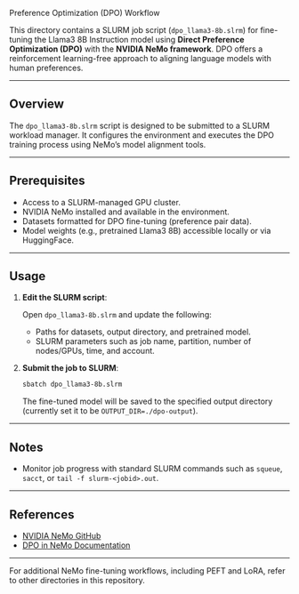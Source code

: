  Preference Optimization (DPO) Workflow

This directory contains a SLURM job script (`dpo_llama3-8b.slrm`) for fine-tuning the Llama3 8B Instruction model using **Direct Preference Optimization (DPO)** with the **NVIDIA NeMo framework**. DPO offers a reinforcement learning-free approach to aligning language models with human preferences.

---

## Overview

The `dpo_llama3-8b.slrm` script is designed to be submitted to a SLURM workload manager. It configures the environment and executes the DPO training process using NeMo’s model alignment tools.

---

## Prerequisites

- Access to a SLURM-managed GPU cluster.
- NVIDIA NeMo installed and available in the environment.
- Datasets formatted for DPO fine-tuning (preference pair data).
- Model weights (e.g., pretrained Llama3 8B) accessible locally or via HuggingFace.

---

## Usage

1. **Edit the SLURM script**:

   Open `dpo_llama3-8b.slrm` and update the following:
   - Paths for datasets, output directory, and pretrained model.
   - SLURM parameters such as job name, partition, number of nodes/GPUs, time, and account.

2. **Submit the job to SLURM**:

   ```bash
   sbatch dpo_llama3-8b.slrm
   ```

   The fine-tuned model will be saved to the specified output directory (currently set it to be `OUTPUT_DIR=./dpo-output`).

---

## Notes

- Monitor job progress with standard SLURM commands such as `squeue`, `sacct`, or `tail -f slurm-<jobid>.out`.

---

## References

-  [NVIDIA NeMo GitHub](https://github.com/NVIDIA/NeMo)
-  [DPO in NeMo Documentation](https://docs.nvidia.com/nemo-framework/user-guide/latest/modelalignment/dpo.html)

---

For additional NeMo fine-tuning workflows, including PEFT and LoRA, refer to other directories in this repository.

